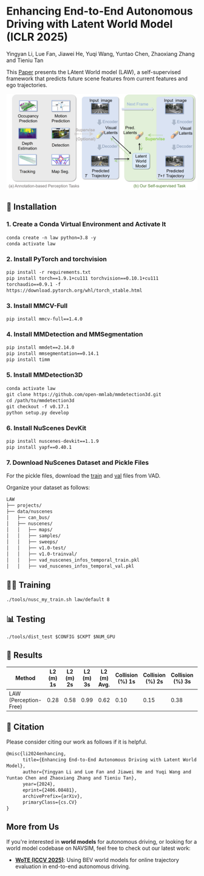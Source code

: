 # Enhancing End-to-End Autonomous Driving with Latent World Model (ICLR 2025)
Yingyan Li, Lue Fan, Jiawei He, Yuqi Wang, Yuntao Chen, Zhaoxiang Zhang and Tieniu Tan

This [Paper](https://openreview.net/pdf?id=fd2u60ryG0)  presents the LAtent World model (LAW), a self-supervised framework that predicts future scene features from current features and ego trajectories. 

![Alt text](docs/fig1.png)

## 🔧 Installation

### 1. Create a Conda Virtual Environment and Activate It
```shell
conda create -n law python=3.8 -y
conda activate law
```

### 2. Install PyTorch and torchvision
```shell
pip install -r requirements.txt
pip install torch==1.9.1+cu111 torchvision==0.10.1+cu111 torchaudio==0.9.1 -f https://download.pytorch.org/whl/torch_stable.html
```

### 3. Install MMCV-Full
```shell
pip install mmcv-full==1.4.0
```

### 4. Install MMDetection and MMSegmentation
```shell
pip install mmdet==2.14.0
pip install mmsegmentation==0.14.1
pip install timm
```

### 5. Install MMDetection3D
```shell
conda activate law
git clone https://github.com/open-mmlab/mmdetection3d.git
cd /path/to/mmdetection3d
git checkout -f v0.17.1
python setup.py develop
```

### 6. Install NuScenes DevKit
```shell
pip install nuscenes-devkit==1.1.9
pip install yapf==0.40.1
```

### 7. Download NuScenes Dataset and Pickle Files
For the pickle files, download the [train](https://drive.google.com/file/d/1OVd6Rw2wYjT_ylihCixzF6_olrAQsctx/view?usp=sharing) and [val](https://drive.google.com/file/d/16DZeA-iepMCaeyi57XSXL3vYyhrOQI9S/view?usp=sharing) files from VAD.

Organize your dataset as follows:
```
LAW
├── projects/
├── data/nuscenes
│   ├── can_bus/
│   ├── nuscenes/
│   │   ├── maps/
│   │   ├── samples/
│   │   ├── sweeps/
│   │   ├── v1.0-test/
│   │   ├── v1.0-trainval/
│   │   ├── vad_nuscenes_infos_temporal_train.pkl
│   │   ├── vad_nuscenes_infos_temporal_val.pkl
```

## 🏋️‍♂️ Training
```shell
./tools/nusc_my_train.sh law/default 8
```

## 📊 Testing
```shell
./tools/dist_test $CONFIG $CKPT $NUM_GPU
```

## 📝 Results

| Method | L2 (m) 1s | L2 (m) 2s | L2 (m) 3s | L2 (m) Avg. | Collision (%) 1s | Collision (%) 2s | Collision (%) 3s | Collision (%) Avg. | Log and Checkpoints |
| --- | --- | --- | --- | --- | --- | --- | --- | --- | --- |
| LAW (Perception-Free) | 0.28 | 0.58 | 0.99 | 0.62 | 0.10 | 0.15 | 0.38 | 0.21 | [Google Drive](https://drive.google.com/drive/folders/1unZJNdmLM1YZXsCxOKkZsQoXzgemSYz0?usp=sharing) |

## 🚀 Citation
Please consider citing our work as follows if it is helpful.
```
@misc{li2024enhancing,
      title={Enhancing End-to-End Autonomous Driving with Latent World Model}, 
      author={Yingyan Li and Lue Fan and Jiawei He and Yuqi Wang and Yuntao Chen and Zhaoxiang Zhang and Tieniu Tan},
      year={2024},
      eprint={2406.08481},
      archivePrefix={arXiv},
      primaryClass={cs.CV}
}
```

## More from Us

If you're interested in **world models** for autonomous driving,  or looking for a world model codebase on NAVSIM,  feel free to check out our latest work:

- [**WoTE (ICCV 2025)**]([https://github.com/BraveGroup/LAW](https://github.com/liyingyanUCAS/WoTE)): Using BEV world models for online trajectory evaluation in end-to-end autonomous driving.
